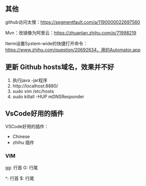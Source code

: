 ## 其他

github访问太慢：https://segmentfault.com/a/1190000022697560

Mvn：改镜像为阿里云：https://zhuanlan.zhihu.com/p/71998219

Iterm设置System-wide的快捷打开命令：https://www.zhihu.com/question/20692634，用的Automator.app


## 更新 Github hosts域名，效果并不好
1. 执行java -jar程序
2. http://localhost:8880/
3. sudo vim /etc/hosts
4. sudo killall -HUP mDNSResponder




## VsCode好用的插件

VSCode好用的插件：

- Chinese
- zhihu 插件


### VIM

gg: 行首
G: 行尾

^: 行首 
$: 行尾